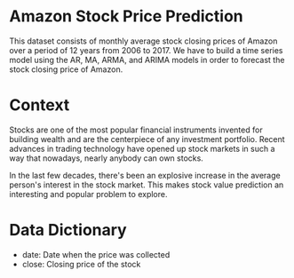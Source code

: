 # Amazon Stock Price Prediction

This dataset consists of monthly average stock closing prices of Amazon over a period of 12 years from 2006 to 2017. We have to build a time series model using the AR, MA, ARMA, and ARIMA models in order to forecast the stock closing price of Amazon.
# Context
Stocks are one of the most popular financial instruments invented for building wealth and are the centerpiece of any investment portfolio. Recent advances in trading technology have opened up stock markets in such a way that nowadays, nearly anybody can own stocks.

In the last few decades, there's been an explosive increase in the average person's interest in the stock market. This makes stock value prediction an interesting and popular problem to explore.

# Data Dictionary
* date: Date when the price was collected
* close: Closing price of the stock
